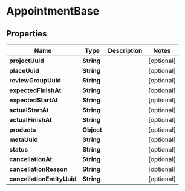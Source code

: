 

# AppointmentBase


## Properties

| Name | Type | Description | Notes |
|------------ | ------------- | ------------- | -------------|
|**projectUuid** | **String** |  |  [optional] |
|**placeUuid** | **String** |  |  [optional] |
|**reviewGroupUuid** | **String** |  |  [optional] |
|**expectedFinishAt** | **String** |  |  [optional] |
|**expectedStartAt** | **String** |  |  [optional] |
|**actualStartAt** | **String** |  |  [optional] |
|**actualFinishAt** | **String** |  |  [optional] |
|**products** | **Object** |  |  [optional] |
|**metaUuid** | **String** |  |  [optional] |
|**status** | **String** |  |  [optional] |
|**cancellationAt** | **String** |  |  [optional] |
|**cancellationReason** | **String** |  |  [optional] |
|**cancellationEntityUuid** | **String** |  |  [optional] |



